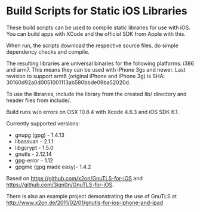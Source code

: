 Build Scripts for Static iOS Libraries
======================================

These build scripts can be used to compile static libraries for use with iOS. You can build apps with XCode and the official SDK from Apple with this.

When run, the scripts download the respective source files, do simple dependency checks and compile.

The resulting libraries are universal binaries for the following platforms: i386 and arm7. This means they can be used with iPhone 3gs and newer. Last revision to support arm6 (original iPhone and iPhone 3g) is SHA: 30160d92a0d0051001113ab580bbde09ba52020d.

To use the libraries, include the library from the created lib/ directory and header files from include/.

Build runs w/o errors on OSX 10.8.4 with Xcode 4.6.3 and iOS SDK 6.1.

Currently supported versions:

 * gnupg (gpg) - 1.4.13
 * libassuan - 2.1.1
 * libgcrypt - 1.5.0
 * gnutls - 2.12.14
 * gpg-error - 1.12
 * gpgme (gpg made easy)- 1.4.2

Based on https://github.com/x2on/GnuTLS-for-iOS and https://github.com/3ign0n/GnuTLS-for-iOS.

There is also an example project demonstrating the use of GnuTLS at http://www.x2on.de/2011/02/01/gnutls-for-ios-iphone-and-ipad
